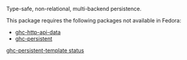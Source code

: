 Type-safe, non-relational, multi-backend persistence.

This package requires the following packages not available in Fedora:

* [ghc-http-api-data](../ghc-http-api-data)
* [ghc-persistent](../ghc-persistent)

[ghc-persistent-template status](https://copr.fedorainfracloud.org/coprs/dshea/bdcs-haskell-deps/package/ghc-persistent-template/status_image/last_build.png)
